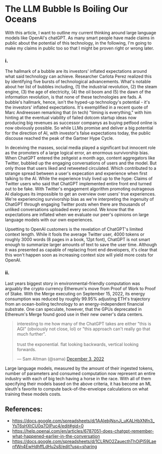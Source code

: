 # The LLM Bubble Is Boiling Our Oceans

With this article, I want to outline my current thinking around large language
models like OpenAI's chatGPT. As many smart people have made claims in public
about the potential of this technology, in the following, I'm going to make my
claims in public too so that I might be proven right or wrong later.

### i.

The hallmark of a bubble are its investors' inflated expectations around what
said technology can achieve. Researcher Carlota Perez realized this by
identifying five bursts of technological advancements. What's notable about her
list of bubbles including, (1) the industrial revolution, (2) the steam engine,
(3) the age of electricity, (4) the oil boom and (5) the dawn of the
information revolution, is that none of these technologies are fads. A bubble's
hallmark, hence, isn't the hyped-up technology's potential - it's the
investors' inflated expectations. It's exemplified in a recent quote of Marc
Andreessen remarking that (in tech) "timing is everything," with him hinting at
the eventual viability of failed dotcom startup ideas now producing big
revenues as successor companys as buying petfood online is now obviously
possible. So while LLMs promise and deliver a big potential for the direction
of AI, with investor's false expectations today, the public discouse reached
the peak of the Gartner Hype Cycle.

In deceiving the masses, social media played a significant but innocent role as
the promoters of a large logical error, an enormous survivorship bias. When
ChatGPT entered the zeitgeist a month ago, content aggregators like Twitter,
bubbled up the engaging conversations of users and the model. But only those
that users liked and retweeted circulated. Which contributed to a strange
spread between a user's expecation and experience when first talking to the AI.
While the experience truly lived up to the hype: Claims of Twitter users who
said that ChatGPT implemented entire front end turned out to be fake. With
Twitter's engagement algorithm promoting outrageous AI dialogues its impossible
to get an overview over users' true experiences. We're experiencing
survivorship bias as we're interpreting the ingenuity of ChatGPT through
engaging Twitter posts when there are thousands of unliked conversations
uploaded every second. We know that the expectations are inflated when we
evaluate our peer's opinions on large language models with our own experiences.

Upsetting to OpenAI customers is the revelation of ChatGPT's limited context
length. While it fools the average Twitter user, 4000 tokens or roughly 3000
words (8 pages in a book, 12pt font), ChatGPT is not smart enough to summarize
larger amounts of text to save the user time. Although it was presented as
capable of replacing front end developers, it's clear that this won't happen
soon as increasing context size will yield more costs for OpenAI.

### ii.

Last years biggest story in environmental-friendly computation was arguably the
crypto currency Ethereum's move from Proof of Work to Proof of Stake. With the
Merge executing on September 15, 2022, its energy consumption was reduced by
roughly 99.95% adjusting ETH's trajectory from an ocean-boiling technology to
an energy-independent financial substrate. One can speculate, however, that the
GPUs deprecated in Ethereum's Merge found good use in their new owner's data
centers.

<blockquote class="twitter-tweet"><p lang="en" dir="ltr">interesting to me how many of the ChatGPT takes are either &quot;this is AGI&quot; (obviously not close, lol) or &quot;this approach can&#39;t really go that much further&quot;.<br><br>trust the exponential. flat looking backwards, vertical looking forwards.</p>&mdash; Sam Altman (@sama) <a href="https://twitter.com/sama/status/1599111626191294464?ref_src=twsrc%5Etfw">December 3, 2022</a></blockquote> <script async src="https://platform.twitter.com/widgets.js" charset="utf-8"></script>

Large language models, measured by the amount of their ingested
tokens, number of parameters and consumed computation now represent an entire
industry with each of big tech having a horse in the race. With all of them
specifying their models based on the above criteria, it has become an ML
sleuth's favorite to compute back-of-the-envelope calculations on what training
these models costs.

## References:

- https://docs.google.com/spreadsheets/d/1AAIebjNsnJj_uKALHbXNfn3_YsT6sHXtCU0q7OIPuc4/edit#gid=0
- https://help.openai.com/en/articles/6787051-does-chatgpt-remember-what-happened-earlier-in-the-conversation
- https://docs.google.com/spreadsheets/d/1CLRNO2ZauecthThOiPI59LaenfWn4EwHdhffLdHu2s8/edit?usp=sharing
